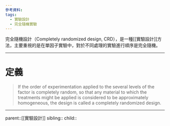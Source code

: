 ```yaml
---
參考資料:
tags:
  - 實驗設計
  - 完全隨機實驗
---
```

完全隨機設計（Completely randomized design, CRD），是一種[[實驗設計]]方法，主要重視的是在單因子實驗中，對於不同處理的實驗進行順序是完全隨機。
- - -
# 定義
>If the order of experimentation applied to the several levels of the factor is completely random, so that any material to which the treatments might be applied is considered to be approximately homogeneous, the design is called a completely randomized design.

- - -
parent::[[實驗設計]]
sibling::
child::